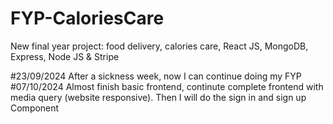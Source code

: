 # FYP-CaloriesCare
New final year project: food delivery, calories care, React JS, MongoDB, Express, Node JS &amp; Stripe

#23/09/2024
After a sickness week, now I can continue doing my FYP 
		  #07/10/2024
Almost finish basic frontend, continute complete frontend with media query (website responsive). Then I will do the sign in and sign up Component
